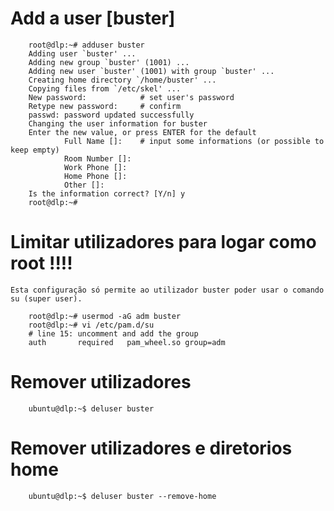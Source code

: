 # Add a user [buster]
        root@dlp:~# adduser buster
        Adding user `buster' ...
        Adding new group `buster' (1001) ...
        Adding new user `buster' (1001) with group `buster' ...
        Creating home directory `/home/buster' ...
        Copying files from `/etc/skel' ...
        New password:            # set user's password
        Retype new password:     # confirm
        passwd: password updated successfully
        Changing the user information for buster
        Enter the new value, or press ENTER for the default
                Full Name []:    # input some informations (or possible to keep empty)
                Room Number []:
                Work Phone []:
                Home Phone []:
                Other []:
        Is the information correct? [Y/n] y
        root@dlp:~#

# Limitar utilizadores para logar como root !!!!
    Esta configuração só permite ao utilizador buster poder usar o comando su (super user).

        root@dlp:~# usermod -aG adm buster
        root@dlp:~# vi /etc/pam.d/su
        # line 15: uncomment and add the group
        auth       required   pam_wheel.so group=adm
    
# Remover utilizadores

        ubuntu@dlp:~$ deluser buster

# Remover utilizadores e diretorios home
        
        ubuntu@dlp:~$ deluser buster --remove-home